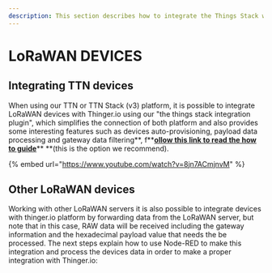 ```yaml
---
description: This section describes how to integrate the Things Stack with Thinger.io
---
```


# LoRaWAN DEVICES

## Integrating TTN devices

When using our TTN or TTN Stack (v3) platform, it is possible to integrate LoRaWAN devices with Thinger.io using our "the things stack integration plugin", which simplifies the connection of both platform and also provides some interesting features such as devices auto-provisioning, payload data processing and gateway data filtering**, f**[**ollow this link to read the how to guide**](../plugins/the-things-stack.md)** **(this is the option we recommend).&#x20;

{% embed url="https://www.youtube.com/watch?v=8jn7ACmjnvM" %}

## Other LoRaWAN devices

Working with other LoRaWAN servers it is also possible to integrate devices with thinger.io platform by forwarding data from the LoRaWAN server, but note that in this case, RAW data will be received including the gateway information and the hexadecimal payload value that needs the be processed. The next steps explain how to use Node-RED to make this integration and process the devices data in order to make a proper integration with Thinger.io:&#x20;
